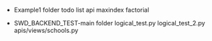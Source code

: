 - Example1 folder
todo list api
maxindex
factorial

- SWD_BACKEND_TEST-main folder
logical_test.py
logical_test_2.py
apis/views/schools.py
